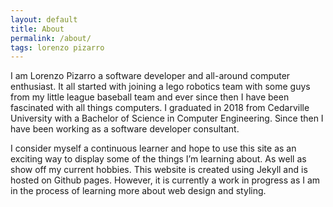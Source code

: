```yaml
---
layout: default
title: About
permalink: /about/
tags: lorenzo pizarro
--- 
```

I am Lorenzo Pizarro a software developer and all-around computer enthusiast. It all started with joining a lego robotics team with some guys from my little league baseball team and ever since then I have been fascinated with all things computers. I graduated in 2018 from Cedarville University with a Bachelor of Science in Computer Engineering. Since then I have been working as a software developer consultant.

 I consider myself a continuous learner and hope to use this site as an exciting way to display some of the things I’m learning about. As well as show off my current hobbies. This website is created using Jekyll and is hosted on Github pages. However, it is currently a work in progress as I am in the process of learning more about web design and styling.  

